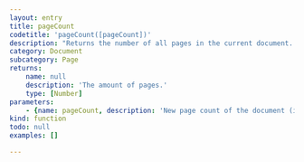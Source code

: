 ```yaml
---
layout: entry
title: pageCount
codetitle: 'pageCount([pageCount])'
description: "Returns the number of all pages in the current document. If a number is given as an argument,\nit will set the document's page count to the given number by either adding pages or removing\npages until the number is reached. If pages are added, the master page of the document's last\npage will be applied to the new pages."
category: Document
subcategory: Page
returns:
    name: null
    description: 'The amount of pages.'
    type: [Number]
parameters:
    - {name: pageCount, description: 'New page count of the document (integer between 1 and 9999).', optional: true, type: [Number]}
kind: function
todo: null
examples: []

---
```

